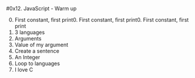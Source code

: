 #0x12. JavaScript - Warm up

0. First constant, first print0. First constant, first print0. First constant, first print
1. 3 languages
2. Arguments
3. Value of my argument
4. Create a sentence
5. An Integer
6. Loop to languages
7. I love C
